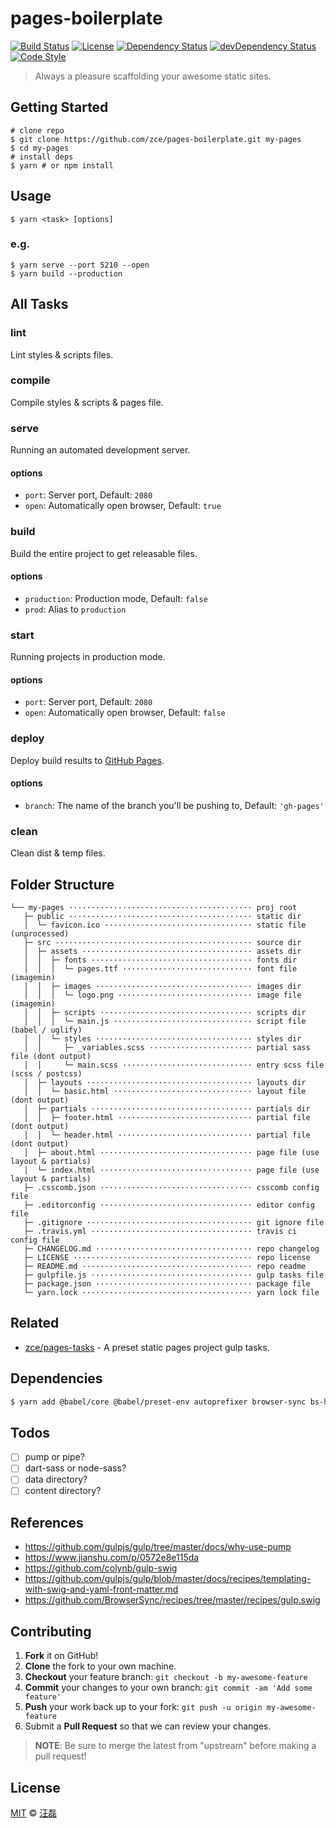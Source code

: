 # pages-boilerplate

[![Build Status][travis-image]][travis-url]
[![License][license-image]][license-url]
[![Dependency Status][dependency-image]][dependency-url]
[![devDependency Status][devdependency-image]][devdependency-url]
[![Code Style][style-image]][style-url]

> Always a pleasure scaffolding your awesome static sites.

## Getting Started

```shell
# clone repo
$ git clone https://github.com/zce/pages-boilerplate.git my-pages
$ cd my-pages
# install deps
$ yarn # or npm install
```

## Usage

```shell
$ yarn <task> [options]
```

### e.g.

```shell
$ yarn serve --port 5210 --open
$ yarn build --production
```

## All Tasks

### lint

Lint styles & scripts files.

### compile

Compile styles & scripts & pages file.

### serve

Running an automated development server.

#### options

- `port`: Server port, Default: `2080`
- `open`: Automatically open browser, Default: `true`

### build

Build the entire project to get releasable files.

#### options

- `production`: Production mode, Default: `false`
- `prod`: Alias to `production`

### start

Running projects in production mode.

#### options

- `port`: Server port, Default: `2080`
- `open`: Automatically open browser, Default: `false`

### deploy

Deploy build results to [GitHub Pages](https://pages.github.com).

#### options

- `branch`: The name of the branch you'll be pushing to, Default: `'gh-pages'`

### clean

Clean dist & temp files.

## Folder Structure

```
└── my-pages ········································· proj root
   ├─ public ········································· static dir
   │  └─ favicon.ico ································· static file (unprocessed)
   ├─ src ············································ source dir
   │  ├─ assets ······································ assets dir
   │  │  ├─ fonts ···································· fonts dir
   │  │  │  └─ pages.ttf ····························· font file (imagemin)
   │  │  ├─ images ··································· images dir
   │  │  │  └─ logo.png ······························ image file (imagemin)
   │  │  ├─ scripts ·································· scripts dir
   │  │  │  └─ main.js ······························· script file (babel / uglify)
   │  │  └─ styles ··································· styles dir
   │  │     ├─ _variables.scss ······················· partial sass file (dont output)
   │  │     └─ main.scss ····························· entry scss file (scss / postcss)
   │  ├─ layouts ····································· layouts dir
   │  │  └─ basic.html ······························· layout file (dont output)
   │  ├─ partials ···································· partials dir
   │  │  ├─ footer.html ······························ partial file (dont output)
   │  │  └─ header.html ······························ partial file (dont output)
   │  ├─ about.html ·································· page file (use layout & partials)
   │  └─ index.html ·································· page file (use layout & partials)
   ├─ .csscomb.json ·································· csscomb config file
   ├─ .editorconfig ·································· editor config file
   ├─ .gitignore ····································· git ignore file
   ├─ .travis.yml ···································· travis ci config file
   ├─ CHANGELOG.md ··································· repo changelog
   ├─ LICENSE ········································ repo license
   ├─ README.md ······································ repo readme
   ├─ gulpfile.js ···································· gulp tasks file
   ├─ package.json ··································· package file
   └─ yarn.lock ······································ yarn lock file
```

## Related

- [zce/pages-tasks](https://github.com/zce/pages-tasks) - A preset static pages project gulp tasks.

## Dependencies

```sh
$ yarn add @babel/core @babel/preset-env autoprefixer browser-sync bs-html-injector csscomb cssnano del gulp gulp-babel gulp-beautify gulp-gh-pages@next gulp-htmlmin gulp-if gulp-imagemin gulp-load-plugins gulp-plumber gulp-postcss gulp-sass gulp-size gulp-swig gulp-uglify gulp-useref minimist standard --dev
```

## Todos

- [ ] pump or pipe?
- [ ] dart-sass or node-sass?
- [ ] data directory?
- [ ] content directory?

## References

- https://github.com/gulpjs/gulp/tree/master/docs/why-use-pump
- https://www.jianshu.com/p/0572e8e115da
- https://github.com/colynb/gulp-swig
- https://github.com/gulpjs/gulp/blob/master/docs/recipes/templating-with-swig-and-yaml-front-matter.md
- https://github.com/BrowserSync/recipes/tree/master/recipes/gulp.swig

## Contributing

1. **Fork** it on GitHub!
2. **Clone** the fork to your own machine.
3. **Checkout** your feature branch: `git checkout -b my-awesome-feature`
4. **Commit** your changes to your own branch: `git commit -am 'Add some feature'`
5. **Push** your work back up to your fork: `git push -u origin my-awesome-feature`
6. Submit a **Pull Request** so that we can review your changes.

> **NOTE**: Be sure to merge the latest from "upstream" before making a pull request!

## License

[MIT](LICENSE) &copy; [汪磊](https://zce.me)



[travis-image]: https://travis-ci.org/zce/pages-boilerplate.svg?branch=master
[travis-url]: https://travis-ci.org/zce/pages-boilerplate
[license-image]: https://img.shields.io/github/license/zce/pages-boilerplate.svg
[license-url]: https://github.com/zce/pages-boilerplate/blob/master/LICENSE
[dependency-image]: https://img.shields.io/david/zce/pages-boilerplate.svg
[dependency-url]: https://david-dm.org/zce/pages-boilerplate
[devdependency-image]: https://img.shields.io/david/dev/zce/pages-boilerplate.svg
[devdependency-url]: https://david-dm.org/zce/pages-boilerplate?type=dev
[style-image]: https://img.shields.io/badge/code_style-standard-brightgreen.svg
[style-url]: http://standardjs.com
